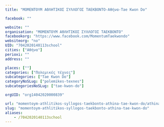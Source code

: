```yaml
---
title: "ΜΟΜΕΝΤΟΥΜ ΑΘΛΗΤΙΚΟΣ ΣΥΛΛΟΓΟΣ ΤΑΕΚΒΟΝΤΟ-Αθήνα-Tae Kwon Do"

facebook: ""

website: ""
organisation: "ΜΟΜΕΝΤΟΥΜ ΑΘΛΗΤΙΚΟΣ ΣΥΛΛΟΓΟΣ ΤΑΕΚΒΟΝΤΟ"
facebookorg: "https://www.facebook.com/MomentumTaekwondo"
websiteorg: "no"
UID: "7042020140113school"
cities: ["Αθήνα"]
perioxi: ""
address: ""

places: [""]
categories: ["Πολεμικές τέχνες"]
subcategories: ["Tae Kwon Do"]
categoryNoSLug: ["polemikes-texnes"]
subcategoriesNoSLug: ["tae-kwon-do"]

orgUID: "org14042020000839"

url: "momentoym-athlitikos-syllogos-taekbonto-athina-tae-kwon-do/athina"
slug: "momentoym-athlitikos-syllogos-taekbonto-athina-tae-kwon-do"
aliases:
    - /7042020140113school
---
```





